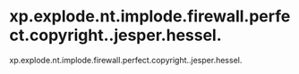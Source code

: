 # xp.explode.nt.implode.firewall.perfect.copyright..jesper.hessel.
xp.explode.nt.implode.firewall.perfect.copyright..jesper.hessel.
